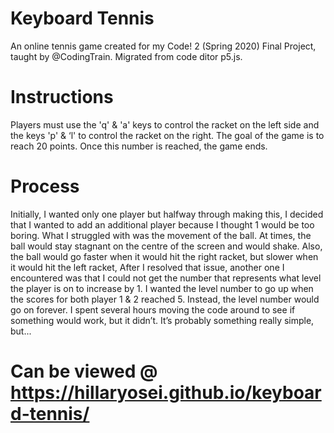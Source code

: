 # Keyboard Tennis
An online tennis game created for my Code! 2 (Spring 2020) Final Project, taught by @CodingTrain. Migrated from code ditor p5.js.

# Instructions
Players must use the 'q' & 'a' keys to control the racket on the left side and the keys 'p' & ‘l' to control the racket on the right. The goal of the game is to reach 20 points. Once this number is reached, the game ends.

# Process
Initially, I wanted only one player but halfway through making this, I decided that I wanted to add an additional player because I thought 1 would be too boring. What I struggled with was the movement of the ball. At times, the ball would stay stagnant on the centre of the screen and would shake. Also, the ball would go faster when it would hit the right racket, but slower when it would hit the left racket,  After I resolved that issue, another one I encountered was that I could not get the number that represents what level the player is on to increase by 1. I wanted the level number to go up when the scores for both player 1 & 2 reached 5. Instead, the level number would go on forever. I spent several hours moving the code around to see if something would work, but it didn’t. It’s probably something really simple, but...

# Can be viewed @ https://hillaryosei.github.io/keyboard-tennis/

